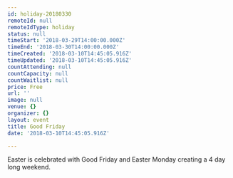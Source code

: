 ```yaml
---
id: holiday-20180330
remoteId: null
remoteIdType: holiday
status: null
timeStart: '2018-03-29T14:00:00.000Z'
timeEnd: '2018-03-30T14:00:00.000Z'
timeCreated: '2018-03-10T14:45:05.916Z'
timeUpdated: '2018-03-10T14:45:05.916Z'
countAttending: null
countCapacity: null
countWaitlist: null
price: Free
url: ''
image: null
venue: {}
organizer: {}
layout: event
title: Good Friday
date: '2018-03-10T14:45:05.916Z'

---
```

Easter is celebrated with Good Friday and Easter Monday creating a 4 day long weekend.

